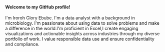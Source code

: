 #### ****Welcome to my GitHub profile!****

I'm Iroroh Glory Ebube. I'm a data analyst with a background in microbiology. I'm passionate about using data to solve problems and make a difference in the world.I'm proficient in Excel,I create engaging visualizations and actionable insights across industries through my diverse portfolio of work. I value responsible data use and ensure confidentiality and compliance.
